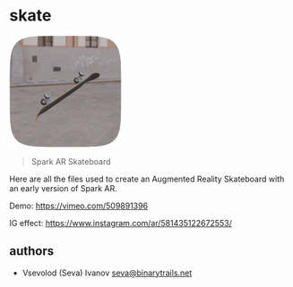 # skate

![logo](./demo/logo.png)

> Spark AR Skateboard

Here are all the files used to create an Augmented Reality Skateboard with an early version of Spark AR.

Demo: https://vimeo.com/509891396

IG effect: https://www.instagram.com/ar/581435122672553/

## authors

- Vsevolod (Seva) Ivanov <seva@binarytrails.net>
